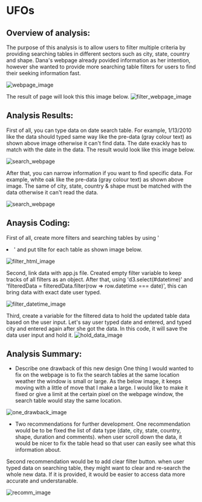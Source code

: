 # UFOs
## Overview of analysis:
The purpose of this analysis is to allow users to filter multiple criteria by providing searching tables in different sectors such as city, state, country and shape. Dana's webpage already povided information as her intention, however she wanted to provide more searching table filters for users to find their seeking information fast.

![webpage_image](https://github.com/msjj622/UFOs/blob/main/description%20image/webpage_image.png)

The result of page will look this this image below.
![filter_webpage_image](https://github.com/msjj622/UFOs/blob/main/description%20image/filter_webpage_image.png)

## Analysis Results:
First of all, you can type data on date search table. For example, 1/13/2010 like the data should typed same way like the pre-data (gray colour text) as shown above image otherwise it can't find data. The date exackly has to match with the date in the data. The result would look like this image below.

![search_webpage](https://github.com/msjj622/UFOs/blob/main/description%20image/1.png)

After that, you can narrow information if you want to find specific data. For example, white oak like the pre-data (gray colour text) as shown above image. The same of city, state, country & shape must be matched with the data otherwise it can't read the data.

![search_webpage](https://github.com/msjj622/UFOs/blob/main/description%20image/2.png)


## Anaysis Coding:
First of all, create more filters and searching tables by using '<li>' and put tilte for each table as shown image below.

![filter_html_image](https://github.com/msjj622/UFOs/blob/main/description%20image/filter_html_image.png)

Second, link data with app.js file. Created empty filter variable to keep tracks of all filters as an object. After that, using 'd3.select(#datetime)' and 'filteredData = filteredData.filter(row => row.datetime === date)', this can bring data with exact date user typed.
  
![filter_datetime_image](https://github.com/msjj622/UFOs/blob/main/description%20image/filter_datetime_image.png)

Third, create a variable for the filtered data to hold the updated table data based on the user input. Let's say user typed date and entered, and typed city and entered again after she got the data. In this code, it will save the data user input and hold it.
![hold_data_image](https://github.com/msjj622/UFOs/blob/main/description%20image/hold_data_image.png)
  
## Analysis Summary:
- Describe one drawback of this new design
One thing I would wanted to fix on the webpage is to fix the search tables at the same location weather the window is small or large. As the below image, it keeps moving with a little of move that I make a large. I would like to make it fixed or give a limit at the certain pixel on the webpage window, the search table would stay the same location.

![one_drawback_image](https://github.com/msjj622/UFOs/blob/main/description%20image/one_drawback_image.png)

- Two recommendations for further development.
One recommendation would be to be fixed the list of data type (date, city, state, country, shape, duration and comments). when user scroll down the data, it would be nicer to fix the table head so that user can easily see what this information about.

Second recommendation would be to add clear filter button. when user typed data on searching table, they might want to clear and re-search the whole new data. If it is provided, it would be easier to access data more accurate and understanable.
  
![recomm_image](https://github.com/msjj622/UFOs/blob/main/description%20image/recomm_image.png)

